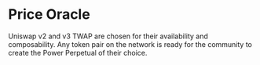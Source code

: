 # Price Oracle

Uniswap v2 and v3 TWAP are chosen for their availability and composability. Any token pair on the network is ready for the community to create the Power Perpetual of their choice.
